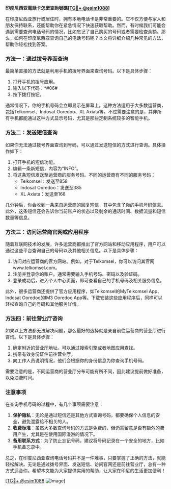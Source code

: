 **印度尼西亚電話卡怎麽查詢號碼[[TG💪+ @esim1088](https://t.me/s/esim1088)]**

在印度尼西亚旅行或居住时，拥有本地电话卡是非常重要的。它不仅方便与家人和朋友保持联系，还能帮助你在紧急情况下快速获取帮助。然而，有时候我们可能会遇到需要查询电话号码的情况，比如忘记了自己购买的号码或者需要检查余额。那么，如何在印度尼西亚查询自己的电话号码呢？本文将详细介绍几种常见的方法，帮助你轻松找到答案。

### 方法一：通过拨号界面查询

最简单直接的方法就是利用手机的拨号界面来查询号码。以下是具体步骤：

1. 打开手机的拨号应用。
2. 输入以下代码：*#06#
3. 按下拨打按钮。

通常情况下，你的手机号码会立即显示在屏幕上。这种方法适用于大多数运营商，包括Telkomsel、Indosat Ooredoo、XL Axiata等。不过需要注意的是，并非所有手机都能通过这种方式显示号码，尤其是那些定制系统较多的智能手机。

### 方法二：发送短信查询

如果你无法通过拨号界面查询到号码，可以通过发送短信的方式进行查询。具体操作如下：

1. 打开手机的短信功能。
2. 编辑一条新短信，内容为“INFO”。
3. 将这条短信发送至运营商的服务号码。不同的运营商有不同的服务号码：
   - Telkomsel：发送至858
   - Indosat Ooredoo：发送至385
   - XL Axiata：发送至168

几分钟后，你会收到一条来自运营商的回复短信，其中包含了你的手机号码信息。此外，这条短信还会告诉你当前账户的状态以及剩余的通话时间、数据流量和短信数量等信息。

### 方法三：访问运营商官网或应用程序

随着互联网技术的发展，许多运营商都推出了官方网站和移动应用程序，用户可以通过这些平台查询自己的号码以及其他相关信息。以下是具体步骤：

1. 访问对应运营商的官方网站。例如，对于Telkomsel，你可以访问其官网www.telkomsel.com。
2. 注册并登录你的账户。通常需要输入手机号码、密码以及验证码。
3. 登录成功后，进入个人中心页面，即可查看自己的手机号码及相关服务信息。

此外，很多运营商还提供了官方应用程序，如Telkomsel的MyTelkomsel App、Indosat Ooredoo的IM3 Ooredoo App等。下载安装这些应用程序后，同样可以轻松查询自己的号码和其他服务详情。

### 方法四：前往营业厅咨询

如果以上方法都无法解决问题，那么最好的选择就是亲自前往运营商的营业厅进行咨询。以下是具体步骤：

1. 确定附近的营业厅地址。可以通过搜索引擎或者地图应用查找。
2. 携带有效身份证件前往营业厅。
3. 向工作人员说明情况，他们会根据你的身份信息为你查询手机号码。

需要注意的是，不同运营商的营业厅分布可能有所不同，因此建议提前做好准备，以免浪费时间。

### 注意事项

在查询手机号码的过程中，有几个事项需要注意：

1. **保护隐私**：无论是通过短信还是其他方式查询号码，都要确保个人信息的安全，避免泄露给不相关的人。
2. **收费标准**：虽然大多数查询号码的方式是免费的，但仍需留意是否有额外的费用产生，尤其是在使用国际漫游的情况下。
3. **备用联系方式**：为了防止忘记号码，建议将号码记录在一个安全的地方，比如手机备忘录中。

总之，在印度尼西亚查询电话号码并不是一件难事，只要掌握了正确的方法，就能轻松解决。无论是通过拨号界面、发送短信、访问官网还是前往营业厅，总有一种方式适合你。希望本文能为大家提供实用的帮助，让大家在印尼的生活更加便利！

[[TG💪+ @esim1088](https://t.me/s/esim1088) ![Image](https://i.postimg.cc/4NQfJmqS/Snipaste-2025-05-13-00-14-12.png)]